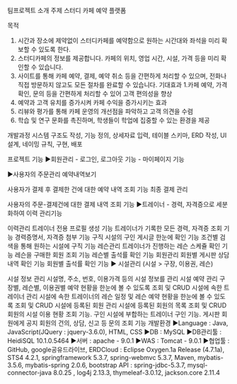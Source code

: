 팀프로젝트 소개
주제
스터디 카페 예약 플랫폼

목적
1. 시간과 장소에 제약없이 스터디카페를 예약함으로 원하는 시간대와 좌석을 미리 확보할 수 있도록 한다.
2. 스터디카페의 정보를 제공합니다. 카페의 위치, 영업 시간, 시설, 가격 등을 미리 확인할 수 있습니다.
3. 사이트를 통해 카페 예약, 결제, 예약 취소 등을 간편하게 처리할 수 있으며, 전화나 직접 방문하지 않고도 모든 절차를 완료할 수 있습니다.
기대효과
1.카페 예약, 가격 확인, 문의 등을 간편하게 처리할 수 있어 고객 편의성을 향상
2.  예약과 고객 유치를 증가시켜 카페 수익을 증가시키는 효과
3. 리뷰와 평가를 통해 카페 운영의 개선점을 파악하고 고객 의견을 수렴
4. 학습 및 연구 문화를 촉진하며, 학생들이 학업에 집중할 수 있는 환경을 제공


개발과정
시스템 구조도 작성, 기능 정의, 상세자료 입력, 테이블 스키마, ERD 작성, UI 설계, 네이밍 규칙, 구현, 배포

프로젝트 기능
▶회원관리 - 로그인, 로그아웃 기능 - 마이페이지 기능

▶사용자의 주문관리
예약내역보기

사용자가 결제 후 결제한 건에 대한 예약 내역 조회 기능
최종 결제 관리

사용자의 주문-결제건에 대한 결제 내역 조회 기능
▶트레이너 - 경력, 자격증으로 세분화하여 이력 관리기능

이력관리
트레이너 전용 프로필 생성 기능
트레이너가 기록한 모든 경력, 자격증 조회 기능
경력증명서, 자격증 첨부 기능
구직
시설의 구인 게시글 한눈에 확인 기능
조건별 검색을 통해 원하는 시설에 구직 기능
레슨관리
트레이너가 진행하는 레슨 스케쥴 확인 기능
레슨을 구매한 회원 조회 기능
레슨별 출석률 확인 기능
회원관리
회원별 게시판 상담 내역 확인 기능
회원별 출석률 확인 기능
▶ 시설관리 (시설 > 구장, 이용권, 레슨)

시설 정보 관리
시설명, 주소, 번호, 이용가격 등의 시설 정보를 관리
시설 예약 관리
구장별, 레슨별, 이용권별 예약 현황을 한눈에 볼 수 있도록 조회 및 CRUD
시설에 속한 트레이너 관리
시설에 속한 트레이너의 레슨 일정 및 레슨 예약 현황을 한눈에 볼 수 있도록 조회 및 CRUD
시설에 등록된 회원 관리
시설에 등록된 회원의 목록 조회 및 CRUD
회원의 시설 이용 현황 조회 기능.
구인
시설에 부합하는 트레이너 구인 기능.
게시판
회원에게 공지
회원의 건의, 상담, 신고 등 문의 조회 기능
개발환경
▶Language : Java, JavaScript(JQuery : jquery-3.6.0), HTML, CSS
▶DB : MySQL
▶DB관리툴 : HeidiSQL 10.1.0.5464
▶서버 : apache - 9.0.1
▶WAS : Tomcat - 9.0.1
▶협업툴 : GitHub, google공유드라이브, ERDCloud : Eclipse Oxygen.1a Release (4.7.1a), STS4 4.2.1, springframework 5.3.7, spring-webmvc 5.3.7, Maven, mybatis-3.5.6, mybatis-spring 2.0.6, bootstrap
API : spring-jdbc-5.3.7, mysql-connector-java 8.0.25 , log4j 2.13.3, thymeleaf-3.0.12, jackson.core 2.11.4
